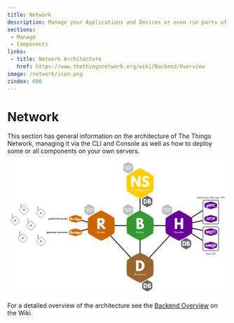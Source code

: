 ```yaml
---
title: Network
description: Manage your Applications and Devices or even run parts of the network on your own servers.
sections:
 - Manage
 - Components
links:
 - title: Network Architecture
   href: https://www.thethingsnetwork.org/wiki/Backend/Overview
image: /network/icon.png
zindex: 600
---
```


# Network

This section has general information on the architecture of The Things Network, managing it via the CLI and Console as well as how to deploy some or all components on your own servers.

![Architecture](architecture.png)

For a detailed overview of the architecture see the [Backend Overview](https://www.thethingsnetwork.org/wiki/Backend/Overview) on the Wiki.
